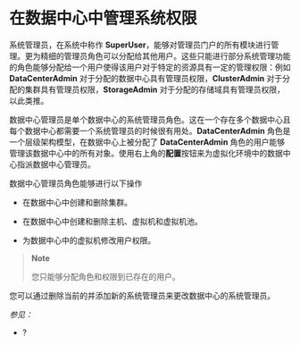 # 在数据中心中管理系统权限

系统管理员，在系统中称作
**SuperUser**，能够对管理员门户的所有模块进行管理。更为精细的管理员角色可以分配给其他用户。这些只能进行部分系统管理功能的角色能够分配给一个用户使得该用户对于特定的资源具有一定的管理权限：例如
**DataCenterAdmin** 对于分配的数据中心具有管理员权限，**ClusterAdmin**
对于分配的集群具有管理员权限，**StorageAdmin**
对于分配的存储域具有管理员权限，以此类推。

数据中心管理员是单个数据中心的系统管理员角色。这在一个存在多个数据中心且每个数据中心都需要一个系统管理员的时候很有用处。**DataCenterAdmin**
角色是一个层级架构模型，在数据中心上被分配了 **DataCenterAdmin**
角色的用户能够管理该数据中心中的所有对象。使用右上角的**配置**按钮来为虚拟化环境中的数据中心指派数据中心管理员。

数据中心管理员角色能够进行以下操作

-   在数据中心中创建和删除集群。

-   在数据中心中创建和删除主机、虚拟机和虚拟机池。

-   为数据中心中的虚拟机修改用户权限。

> **Note**
>
> 您只能够分配角色和权限到已存在的用户。

您可以通过删除当前的并添加新的系统管理员来更改数据中心的系统管理员。

*参见：*

-   ?
